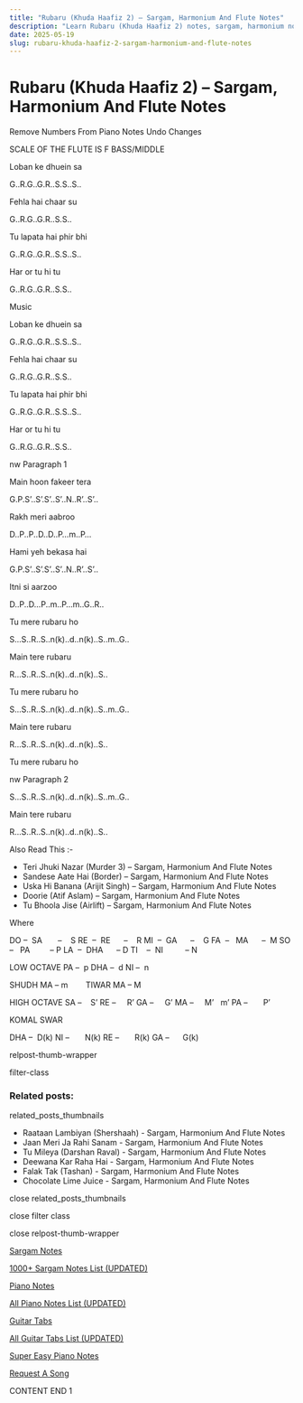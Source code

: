 ```yaml
---
title: "Rubaru (Khuda Haafiz 2) – Sargam, Harmonium And Flute Notes"
description: "Learn Rubaru (Khuda Haafiz 2) notes, sargam, harmonium notations and flute notes. Easy step-by-step tutorial for beginners."
date: 2025-05-19
slug: rubaru-khuda-haafiz-2-sargam-harmonium-and-flute-notes
---
```


# Rubaru (Khuda Haafiz 2) – Sargam, Harmonium And Flute Notes

Remove Numbers From Piano Notes
Undo Changes

SCALE OF THE FLUTE IS F BASS/MIDDLE

Loban ke dhuein sa

G..R.G..G.R..S.S..S..

Fehla hai chaar su

G..R.G..G.R..S.S..

Tu lapata hai phir bhi

G..R.G..G.R..S.S..S..

Har or tu hi tu

G..R.G..G.R..S.S..

Music

Loban ke dhuein sa

G..R.G..G.R..S.S..S..

Fehla hai chaar su

G..R.G..G.R..S.S..

Tu lapata hai phir bhi

G..R.G..G.R..S.S..S..

Har or tu hi tu

G..R.G..G.R..S.S..

nw Paragraph 1

Main hoon fakeer tera

G.P.S’..S’.S’..S’..N..R’..S’..

Rakh meri aabroo

D..P..P..D..D..P…m..P…

Hami yeh bekasa hai

G.P.S’..S’.S’..S’..N..R’..S’..

Itni si aarzoo

D..P..D…P..m..P…m..G..R..

Tu mere rubaru ho

S…S..R..S..n(k)..d..n(k)..S..m..G..

Main tere rubaru

R…S..R..S..n(k)..d..n(k)..S..

Tu mere rubaru ho

S…S..R..S..n(k)..d..n(k)..S..m..G..

Main tere rubaru

R…S..R..S..n(k)..d..n(k)..S..

Tu mere rubaru ho

nw Paragraph 2

S…S..R..S..n(k)..d..n(k)..S..m..G..

Main tere rubaru

R…S..R..S..n(k)..d..n(k)..S..

Also Read This :-

* Teri Jhuki Nazar (Murder 3) – Sargam, Harmonium And Flute Notes
* Sandese Aate Hai (Border) – Sargam, Harmonium And Flute Notes
* Uska Hi Banana (Arijit Singh) – Sargam, Harmonium And Flute Notes
* Doorie (Atif Aslam) – Sargam, Harmonium And Flute Notes
* Tu Bhoola Jise (Airlift) – Sargam, Harmonium And Flute Notes

Where

DO –  SA       –    S
RE  –  RE      –    R
MI  –  GA      –    G
FA  –   MA      –  M
SO  –   PA         – P
LA  –  DHA      – D
TI    –  NI          – N

LOW OCTAVE
PA –  p
DHA –  d
NI –  n

SHUDH MA – m        TIWAR MA – M

HIGH OCTAVE
SA –    S’
RE –     R’
GA –     G’
MA –     M’   m’
PA –       P’

KOMAL SWAR

DHA –  D(k)
NI –       N(k)
RE –       R(k)
GA –      G(k)

relpost-thumb-wrapper

filter-class

### Related posts:

related_posts_thumbnails

* Raataan Lambiyan (Shershaah) - Sargam, Harmonium And Flute Notes
* Jaan Meri Ja Rahi Sanam - Sargam, Harmonium And Flute Notes
* Tu Mileya (Darshan Raval) - Sargam, Harmonium And Flute Notes
* Deewana Kar Raha Hai - Sargam, Harmonium And Flute Notes
* Falak Tak (Tashan) - Sargam, Harmonium And Flute Notes
* Chocolate Lime Juice - Sargam, Harmonium And Flute Notes

close related_posts_thumbnails

close filter class

close relpost-thumb-wrapper

[Sargam Notes](https://www.notationsworld.com/sargam-notes.html)

[1000+ Sargam Notes List (UPDATED)](https://www.notationsworld.com/all-songs-list-sargam-notes.html)

[Piano Notes](https://www.notationsworld.com/piano-notes.html)

[All Piano Notes List (UPDATED)](https://www.notationsworld.com/all-songs-list-piano-notes.html)

[Guitar Tabs](https://www.notationsworld.com/guitar-tabs.html)

[All Guitar Tabs List (UPDATED)](https://www.notationsworld.com/all-songs-list-guitar-tabs.html)

[Super Easy Piano Notes](https://studywall.in/)

[Request A Song](https://www.notationsworld.com/request-a-song.html)

CONTENT END 1

